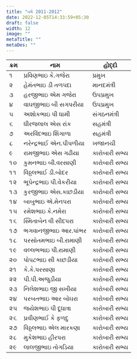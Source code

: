 ```yaml
---
title: "વર્ષ 2011-2012"
date: 2022-12-05T14:33:59+05:30
draft: false
width: 12
image: ""
metaTitle: ""
metaDes: ""
---
```


| ક્રમ | નામ | હોદ્દો |
| --- | --- | --- |
| ૧ | પ્રવિણભાઇ કે.ગજેરા | પ્રમુખ |
| ૨ | હેમંતભાઇ ડી તળપદા | માનદમંત્રી |
| ૩ | હરજીભાઇ એમ ગજેરા | ઉપપ્રમુખ |
| ૪ | વાઘજીભાઇ બી સગપરીયા | ઉપપ્રમુખ |
| ૫ | અશોકભાઇ પી ધામી | સંગઠનમંત્રી |
| ૬ | ધીરજલાલ એસ રાંક | સહમંત્રી |
| ૭ | અરવિંદભાઇ શિંગાળા | સહમંત્રી |
| ૮ | નરેન્દ્રભાઈ એન.પીપળીયા | ખજાનચી |
| ૯ | રામજીભાઇ એસ ગઢીયા | કારોબારી સભ્ય |
| ૧૦ | કુમનભાઇ બી.વરસાણી | કારોબારી સભ્ય |
| ૧૧ | વિઠ્ઠલભાઈ ડી.બોદર | કારોબારી સભ્ય |
| ૧૨ | ભૂપેન્દ્રભાઇ પી.વેકરીયા | કારોબારી સભ્ય |
| ૧૩ | કુરજીભાઇ એસ.કાછડીયા | કારોબારી સભ્ય |
| ૧૪ | બાબુભાઇ એ.મેનપરા | કારોબારી સભ્ય |
| ૧૫ | રમેશભાઇ કે.નમેરા | કારોબારી સભ્ય |
| ૧૬ | સ્મિતાબેન વી સીદપરા | કારોબારી સભ્ય |
| ૧૭ | ભગવાનજીભાઇ આર.પાંભર | કારોબારી સભ્ય |
| ૧૮ | પરસોતમભાઇ બી.રામાણી | કારોબારી સભ્ય |
| ૧૯ | વલ્લભભાઇ પી.રામાણી | કારોબારી સભ્ય |
| ૨૦ | પોપટભાઇ સી કાછડીયા | કારોબારી સભ્ય |
| ૨૧ | કે.કે.પરસાણા | કારોબારી સભ્ય |
| ૨૨ | પી.પી.અજુડીયા | કારોબારી સભ્ય |
| ૨૩ | નિલેશભાઇ જી સખીયા | કારોબારી સભ્ય |
| ૨૪ | પરબતભાઇ આર બોઘરા | કારોબારી સભ્ય |
| ૨૫ | જયેશભાઇ પી દૂધાત્રા | કારોબારી સભ્ય |
| ૨૬ | પ્રવીણભાઈ કે ફળદુ | કારોબારી સભ્ય |
| ૨૭ | વિઠ્ઠલભાઇ એલ મારકણા | કારોબારી સભ્ય |
| ૨૮ | મુકેશભાઇ હીરપરા | કારોબારી સભ્ય |
| ૨૯ | લાલજીભાઇ તોગડિયા | કારોબારી સભ્ય |
